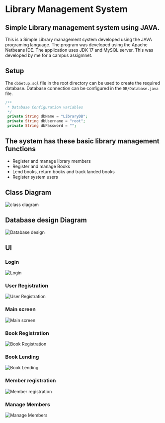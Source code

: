 # Library Management System
## Simple Library management system using JAVA.

This is a Simple Library management system developed using the JAVA programing language. The program was developed using the Apache Netbeans IDE. The application uses JDK 17 and MySQL server. This was developed by me for a campus assigmnet. 

## Setup

The `dbSetup.sql` file in the root directory can be used to create the required database. Database connection can be configured in the `DB/Database.java` file.
```PHP
/**
 * Database Configuration variables
 */
 private String dbName = "LibraryDB";
 private String dbUsername = "root";
 private String dbPassword = ""; 
```


## The system has these basic library management functions 
* Register and manage library members
* Register and manage Books
* Lend books, return books and track landed books
* Register system users

## Class Diagram
![class diagram](screenshots/class_diagram.png)

## Database design Diagram
![Database design](screenshots/database_design.png)

## UI
### Login
![Login](screenshots/login.png)

### User Registration
![User Registration](screenshots/user_registration.png)

### Main screen
![Main screen](screenshots/main_screen.png)

### Book Registration
![Book Registration](screenshots/book_registration.png)

### Book Lending
![Book Lending](screenshots/book_lending.png)

### Member registration
![Member registration](screenshots/member_registration.png)

### Manage Members
![Manage Members](screenshots/manage_members.png)



